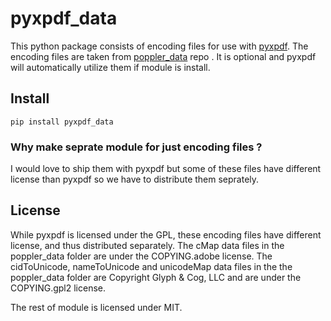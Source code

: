 # pyxpdf_data
This python package consists of encoding files for use with [pyxpdf](https://github.com/ashutoshvarma/pyxpdf).
The encoding files are taken from [poppler_data](https://gitlab.freedesktop.org/poppler/poppler-data) repo .
It is optional and pyxpdf will automatically utilize them if module is install.

## Install
```
pip install pyxpdf_data
```

### Why make seprate module for just encoding files ?
I would love to ship them with pyxpdf but some of these files have different license
than pyxpdf so we have to distribute them seprately.

## License
While pyxpdf is licensed under the GPL, these encoding files have different 
license,  and thus distributed separately.
The cMap data files in the poppler_data folder are under the COPYING.adobe 
license.
The cidToUnicode, nameToUnicode and unicodeMap data files in the the poppler_data 
folder are Copyright Glyph & Cog, LLC and are under the COPYING.gpl2 license.

The rest of module is licensed under MIT.

